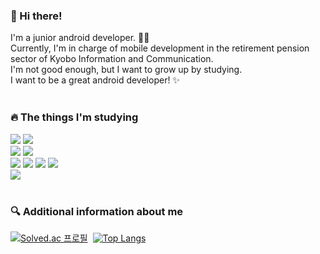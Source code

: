 ### 👋 Hi there! <br>
I'm a junior android developer. 👩‍💻<br>
Currently, I'm in charge of mobile development in the retirement pension sector of Kyobo Information and Communication. <br>
I'm not good enough, but I want to grow up by studying. <br>
I want to be a great android developer! ✨<br>
<br>
### 🔥 The things I'm studying
<img src="https://img.shields.io/badge/Android-3BD580?style=flat-square&logo=Android&logoColor=FFFFFF"/> <img src="https://img.shields.io/badge/Kotlin-7F52FF?style=flat-square&logo=Kotlin&logoColor=FFFFFF"/><br>
<img src="https://img.shields.io/badge/iOS-000000?style=flat-square&logo=iOS&logoColor=FFFFFF"/> <img src="https://img.shields.io/badge/Swift-F05138?style=flat-square&logo=Swift&logoColor=FFFFFF"/><br>
<img src="https://img.shields.io/badge/Amazon EC2-232F3E?style=flat-square&logo=Amazon AWS&logoColor=FFFFFF"/> <img src="https://img.shields.io/badge/JavaScript-F7DF1E?style=flat-square&logo=JavaScript&logoColor=FFFFFF"/> <img src="https://img.shields.io/badge/Node.js-339933?style=flat-square&logo=Node.js&logoColor=FFFFFF"/> <img src="https://img.shields.io/badge/MongoDB-47A248?style=flat-square&logo=MongoDB&logoColor=FFFFFF"/><br>
<img src="https://img.shields.io/badge/Git-F05032?style=flat-square&logo=Git&logoColor=FFFFFF"/><br><br>

### 🔍 Additional information about me
[![Solved.ac
프로필](http://mazassumnida.wtf/api/v2/generate_badge?boj=yunjj21)](https://solved.ac/yunjj21)&nbsp;&nbsp;[![Top Langs](https://github-readme-stats.vercel.app/api/top-langs/?username=yunjj21-GitHub&layout=compact)](https://github.com/yunjj21-GitHub/github-readme-stats)
